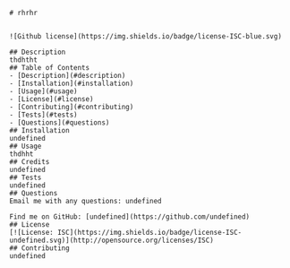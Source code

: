 
    # rhrhr
      
   
    ![Github license](https://img.shields.io/badge/license-ISC-blue.svg)

    ## Description
    thdhtht
    ## Table of Contents
    - [Description](#description)
    - [Installation](#installation)
    - [Usage](#usage)
    - [License](#license)
    - [Contributing](#contributing)
    - [Tests](#tests)
    - [Questions](#questions)
    ## Installation
    undefined
    ## Usage
    thdhht
    ## Credits
    undefined
    ## Tests
    undefined
    ## Questions
    Email me with any questions: undefined
    
    Find me on GitHub: [undefined](https://github.com/undefined)
    ## License
    [![License: ISC](https://img.shields.io/badge/license-ISC-undefined.svg)](http://opensource.org/licenses/ISC)
    ## Contributing
    undefined 
    